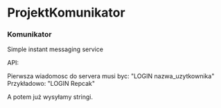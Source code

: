 # ProjektKomunikator

<h3>Komunikator</h3>
<p>Simple instant messaging service</p>

API:

Pierwsza wiadomosc do servera musi byc: "LOGIN nazwa_uzytkownika"
Przykładowo: "LOGIN Repcak"

A potem już wysyłamy stringi.

